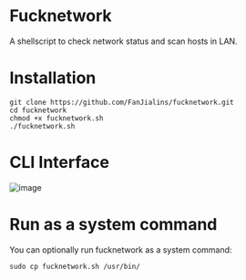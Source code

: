 # Fucknetwork
A shellscript to check network status and scan hosts in LAN.

# Installation
````
git clone https://github.com/FanJialins/fucknetwork.git
cd fucknetwork
chmod +x fucknetwork.sh
./fucknetwork.sh
````

# CLI Interface
![image](https://github.com/FanJialins/fucknetwork/blob/main/fucknetwork.png)

# Run as a system command
You can optionally run fucknetwork as a system command:
````
sudo cp fucknetwork.sh /usr/bin/
````
